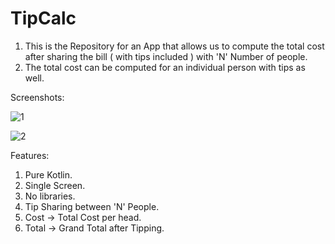 # TipCalc

1. This is the Repository for an App that allows us to compute the total cost after sharing the bill ( with tips included ) with 'N' Number of people.
2. The total cost can be computed for an individual person with tips as well.

Screenshots:

![1](https://github.com/neelalohith/TipCalc/assets/98219059/f943cb5b-3ebb-4f00-b554-f87d19d5e455)


![2](https://github.com/neelalohith/TipCalc/assets/98219059/daade9f8-29ee-4146-aee9-92ba4bbc6906)


Features:
1. Pure Kotlin.
2. Single Screen.
3. No libraries.
4. Tip Sharing between 'N' People.
5. Cost -> Total Cost per head.
6. Total -> Grand Total after Tipping.

